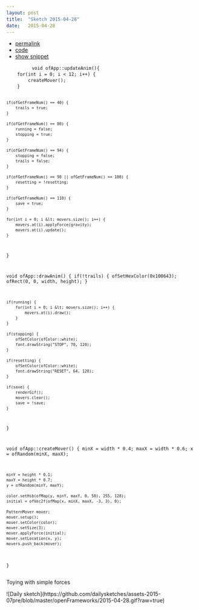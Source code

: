 ```yaml
---
layout: post
title:  "Sketch 2015-04-28"
date:   2015-04-28
---
```

<div class="code">
    <ul>
        <li><a href="{% post_url 2015-04-28-sketch %}">permalink</a></li>
        <li><a href="https://github.com/dailysketches/sketches-2015-07pre/tree/master/2015-04-28">code</a></li>
        <li><a href="#" class="snippet-button">show snippet</a></li>
    </ul>
    <pre class="snippet">
        <code class="cpp">void ofApp::updateAnim(){
    for(int i = 0; i &lt; 12; i++) {
        createMover();
    }
    
    if(ofGetFrameNum() == 40) {
        trails = true;
    }
    
    if(ofGetFrameNum() == 80) {
        running = false;
        stopping = true;
    }
    
    if(ofGetFrameNum() == 94) {
        stopping = false;
        trails = false;
    }
    
    if(ofGetFrameNum() == 98 || ofGetFrameNum() == 108) {
        resetting = !resetting;
    }
    
    if(ofGetFrameNum() == 110) {
        save = true;
    }
    
    for(int i = 0; i &lt; movers.size(); i++) {
        movers.at(i).applyForce(gravity);
        movers.at(i).update();
    }
}

void ofApp::drawAnim() {
    if(!trails) {
        ofSetHexColor(0x100643);
        ofRect(0, 0, width, height);
    }
    
    if(running) {
        for(int i = 0; i &lt; movers.size(); i++) {
            movers.at(i).draw();
        }
    }
    
    if(stopping) {
        ofSetColor(ofColor::white);
        font.drawString("STOP", 70, 120);
    }
    
    if(resetting) {
        ofSetColor(ofColor::white);
        font.drawString("RESET", 64, 120);
    }
    
    if(save) {
        renderGif();
        movers.clear();
        save = !save;
    }
}

void ofApp::createMover() {
    minX = width * 0.4;
    maxX = width * 0.6;
    x = ofRandom(minX, maxX);
    
    minY = height * 0.1;
    maxY = height * 0.7;
    y = ofRandom(minY, maxY);
    
    color.setHsb(ofMap(y, minY, maxY, 0, 50), 255, 128);
    initial = ofVec2f(ofMap(x, minX, maxX, -3, 3), 0);
    
    PatternMover mover;
    mover.setup();
    mover.setColor(color);
    mover.setSize(3);
    mover.applyForce(initial);
    mover.setLocation(x, y);
    movers.push_back(mover);
}</code>
    </pre>
</div>
<p class="description">Toying with simple forces</p>
![Daily sketch](https://github.com/dailysketches/assets-2015-07pre/blob/master/openFrameworks/2015-04-28.gif?raw=true)

